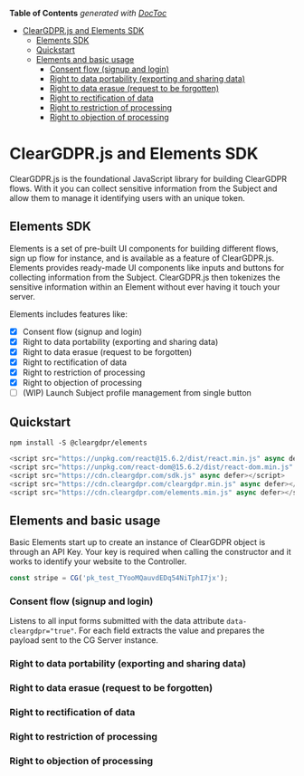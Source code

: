 <!-- START doctoc generated TOC please keep comment here to allow auto update -->
<!-- DON'T EDIT THIS SECTION, INSTEAD RE-RUN doctoc TO UPDATE -->
**Table of Contents**  *generated with [DocToc](https://github.com/thlorenz/doctoc)*

- [ClearGDPR.js and Elements SDK](#cleargdprjs-and-elements-sdk)
  - [Elements SDK](#elements-sdk)
  - [Quickstart](#quickstart)
  - [Elements and basic usage](#elements-and-basic-usage)
    - [Consent flow (signup and login)](#consent-flow-signup-and-login)
    - [Right to data portability (exporting and sharing data)](#right-to-data-portability-exporting-and-sharing-data)
    - [Right to data erasue (request to be forgotten)](#right-to-data-erasue-request-to-be-forgotten)
    - [Right to rectification of data](#right-to-rectification-of-data)
    - [Right to restriction of processing](#right-to-restriction-of-processing)
    - [Right to objection of processing](#right-to-objection-of-processing)

<!-- END doctoc generated TOC please keep comment here to allow auto update -->

# ClearGDPR.js and Elements SDK

ClearGDPR.js is the foundational JavaScript library for building ClearGDPR flows. With it you can collect sensitive information from the Subject and allow them to manage it identifying users with an unique token.

## Elements SDK

Elements is a set of pre-built UI components for building different flows, sign up flow for instance, and is available as a feature of ClearGDPR.js. Elements provides ready-made UI components like inputs and buttons for collecting information from the Subject. ClearGDPR.js then tokenizes the sensitive information within an Element without ever having it touch your server.

Elements includes features like:

- [x] Consent flow (signup and login)
- [x] Right to data portability (exporting and sharing data)
- [x] Right to data erasue (request to be forgotten)
- [x] Right to rectification of data
- [x] Right to restriction of processing
- [x] Right to objection of processing
- [ ] (WIP) Launch Subject profile management from single button

## Quickstart

```
npm install -S @cleargdpr/elements
```

```js
<script src="https://unpkg.com/react@15.6.2/dist/react.min.js" async defer></script>
<script src="https://unpkg.com/react-dom@15.6.2/dist/react-dom.min.js" async defer></script>
<script src="https://cdn.cleargdpr.com/sdk.js" async defer></script>
<script src="https://cdn.cleargdpr.com/cleargdpr.min.js" async defer></script>
<script src="https://cdn.cleargdpr.com/elements.min.js" async defer></script>
```

## Elements and basic usage

Basic Elements start up to create an instance of ClearGDPR object is through an API Key. Your key is required when calling the constructor and it works to identify your website to the Controller.

```js
const stripe = CG('pk_test_TYooMQauvdEDq54NiTphI7jx');
```

### Consent flow (signup and login)

Listens to all input forms submitted with the data attribute `data-cleargdpr="true"`. For each field extracts the value and prepares the payload sent to the CG Server instance.

### Right to data portability (exporting and sharing data)

### Right to data erasue (request to be forgotten)

### Right to rectification of data

### Right to restriction of processing

### Right to objection of processing
